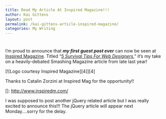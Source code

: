 ```yaml
---
title: Read My Article At Inspired Magazine!!!
author: Kai Gittens
layout: post
permalink: /kai-gittens-article-inspired-magazine/
categories: My Writing
---
```

# 

I’m proud to announce that ***my first guest post ever*** can now be seen at [Inspired Magazine][1]. Titled “*[5 Survival Tips For Web Designers][2]*,” it’s my take on a heavily-debated Smashing Magazine article from late last year!

 [1]: http://www.inspiredm.com/
 [2]: http://www.inspiredm.com/2011/01/14/5-survival-tips-for-web-designers/

[![Logo courtesy Inspired Magazine][4]][4]

Thanks to Catalin Zorzini at Inspired Mag for the opportunity!!

 []: http://www.inspiredm.com/

I was supposed to post another jQuery related article but I was really excited to announce this!!! The jQuery article will appear next Monday….sorry for the delay.